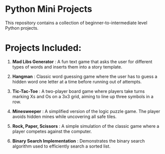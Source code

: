 # Python Mini Projects

This repository contains a collection of beginner-to-intermediate level Python projects. 

# Projects Included:

1. **Mad Libs Generator** : A fun text game that asks the user for different types of words and inserts them into a story template.

2. **Hangman** : Classic word guessing game where the user has to guess a hidden word one letter at a time before running out of attempts.

3. **Tic-Tac-Toe** : A two-player board game where players take turns marking Xs and Os on a 3x3 grid, aiming to line up three symbols in a row.

4. **Minesweeper** : A simplified version of the logic puzzle game. The player avoids hidden mines while uncovering all safe tiles.

5. **Rock, Paper, Scissors** : A simple simulation of the classic game where a player competes against the computer.

6. **Binary Search Implementation** : Demonstrates the binary search algorithm used to efficiently search a sorted list.
